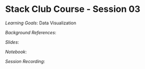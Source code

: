 # Stack Club Course - Session 03

*Learning Goals*: Data Visualization

*Background References*:

*Slides*:

*Notebook*:

*Session Recording*: